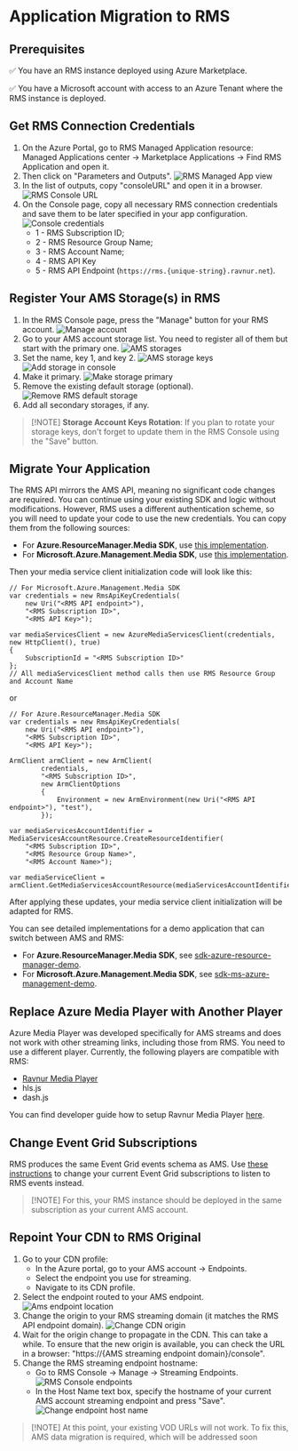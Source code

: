# Application Migration to RMS

## Prerequisites

✅ You have an RMS instance deployed using Azure Marketplace.

✅ You have a Microsoft account with access to an Azure Tenant where the RMS instance is deployed.

## Get RMS Connection Credentials

1. On the Azure Portal, go to RMS Managed Application resource: Managed Applications center -> Marketplace Applications -> Find RMS Application and open it.
2. Then click on "Parameters and Outputs". ![RMS Managed App view](img/rms-managed-app.png)
3. In the list of outputs, copy "consoleURL" and open it in a browser. ![RMS Console URL](img/rms-managed-app-outputs.png)
4. On the Console page, copy all necessary RMS connection credentials and save them to be later specified in your app configuration.
   ![Console credentials](img/console-credentials.PNG)
   * 1 - RMS Subscription ID;
   * 2 - RMS Resource Group Name;
   * 3 - RMS Account Name;
   * 4 - RMS API Key
   * 5 - RMS API Endpoint (`https://rms.{unique-string}.ravnur.net`).

## Register Your AMS Storage(s) in RMS

1. In the RMS Console page, press the "Manage" button for your RMS account. ![Manage account](img/console-manage-account.PNG)
2. Go to your AMS account storage list. You need to register all of them but start with the primary one.
   ![AMS storages](img/ams-storages.PNG)
3. Set the name, key 1, and key 2.
   ![AMS storage keys](img/ams-storage-keys.PNG)
   ![Add storage in console](img/storage-console-empty.PNG)
4. Make it primary.
   ![Make storage primary](img/storage-console-added.PNG)
5. Remove the existing default storage (optional).
   ![Remove RMS default storage](img/storage-console-made-primary.PNG)
6. Add all secondary storages, if any.

> [!NOTE] **Storage Account Keys Rotation**: If you plan to rotate your storage keys, don't forget to update them in the RMS Console using the "Save" button.

## Migrate Your Application

The RMS API mirrors the AMS API, meaning no significant code changes are required. You can continue using your existing SDK and logic without modifications. However, RMS uses a different authentication scheme, so you will need to update your code to use the new credentials. You can copy them from the following sources:

* For **Azure.ResourceManager.Media SDK**, use [this implementation](../sdk-azure-resource-manager-demo/RmsApiKeyCredentials.cs).
* For **Microsoft.Azure.Management.Media SDK**, use [this implementation](../sdk-ms-azure-management-demo/RmsApiKeyCredentials.cs).

Then your media service client initialization code will look like this:

```CSharp
// For Microsoft.Azure.Management.Media SDK
var credentials = new RmsApiKeyCredentials(
    new Uri("<RMS API endpoint>"),
    "<RMS Subscription ID>",
    "<RMS API Key>");

var mediaServicesClient = new AzureMediaServicesClient(credentials, new HttpClient(), true)
{
    SubscriptionId = "<RMS Subscription ID>"
};
// All mediaServicesClient method calls then use RMS Resource Group and Account Name
```

or

```CSharp
// For Azure.ResourceManager.Media SDK
var credentials = new RmsApiKeyCredentials(
    new Uri("<RMS API endpoint>"),
    "<RMS Subscription ID>",
    "<RMS API Key>");

ArmClient armClient = new ArmClient(
        credentials,
        "<RMS Subscription ID>",
        new ArmClientOptions
        {
            Environment = new ArmEnvironment(new Uri("<RMS API endpoint>"), "test"),
        });

var mediaServicesAccountIdentifier = MediaServicesAccountResource.CreateResourceIdentifier(
    "<RMS Subscription ID>",
    "<RMS Resource Group Name>",
    "<RMS Account Name>");

var mediaServiceClient = armClient.GetMediaServicesAccountResource(mediaServicesAccountIdentifier)
```

After applying these updates, your media service client initialization will be adapted for RMS.

You can see detailed implementations for a demo application that can switch between AMS and RMS:

* For **Azure.ResourceManager.Media SDK**, see [sdk-azure-resource-manager-demo](../sdk-azure-resource-manager-demo).
* For **Microsoft.Azure.Management.Media SDK**, see [sdk-ms-azure-management-demo](../sdk-ms-azure-management-demo).

## Replace Azure Media Player with Another Player

Azure Media Player was developed specifically for AMS streams and does not work with other streaming links, including those from RMS. You need to use a different player. Currently, the following players are compatible with RMS:

* [Ravnur Media Player](https://strmsdemo.z13.web.core.windows.net/)
* hls.js
* dash.js

You can find developer guide how to setup Ravnur Media Player [here](ravnur-player-instructions.md).

## Change Event Grid Subscriptions

RMS produces the same Event Grid events schema as AMS. Use [these instructions](monitoring.md) to change your current Event Grid subscriptions to listen to RMS events instead.

> [!NOTE] For this, your RMS instance should be deployed in the same subscription as your current AMS account.

## Repoint Your CDN to RMS Original

1. Go to your CDN profile:
   * In the Azure portal, go to your AMS account → Endpoints.
   * Select the endpoint you use for streaming.
   * Navigate to its CDN profile.
2. Select the endpoint routed to your AMS endpoint. ![Ams endpoint location](img/cdn-update-1.png)
3. Change the origin to your RMS streaming domain (it matches the RMS API endpoint domain). ![Change CDN origin](img/cdn-update-2.png)
4. Wait for the origin change to propagate in the CDN. This can take a while. To ensure that the new origin is available, you can check the URL in a browser: "https://{AMS streaming endpoint domain}/console".
5. Change the RMS streaming endpoint hostname:
   * Go to RMS Console -> Manage -> Streaming Endpoints.
     ![RMS Console endpoints](img/endpoints-console-origin.PNG)
   * In the Host Name text box, specify the hostname of your current AMS account streaming endpoint and press "Save".
     ![Change endpoint host name](img/endpoints-console-changed.PNG)

> [!NOTE] At this point, your existing VOD URLs will not work. To fix this, AMS data migration is required, which will be addressed soon
